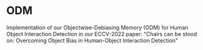 # ODM
Implementation of our Objectwise-Debiasing Memory (ODM) for Human Object Interaction Detection in our ECCV-2022 paper: "Chairs can be stood on: Overcoming Object Bias in Human-Object Interaction Detection"
